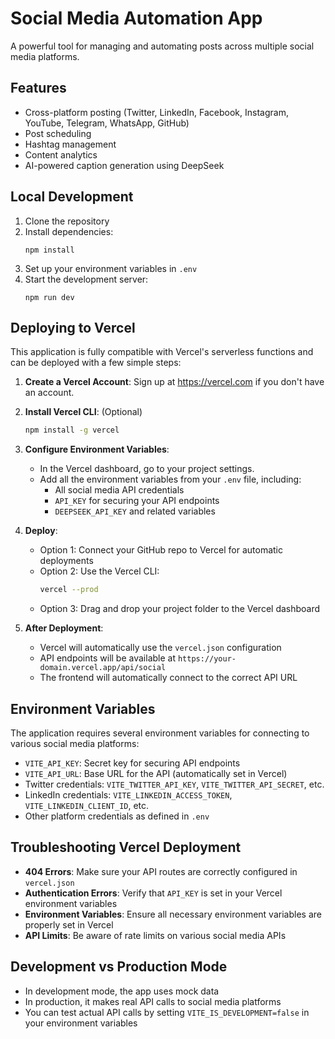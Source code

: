 # Social Media Automation App

A powerful tool for managing and automating posts across multiple social media platforms.

## Features

- Cross-platform posting (Twitter, LinkedIn, Facebook, Instagram, YouTube, Telegram, WhatsApp, GitHub)
- Post scheduling
- Hashtag management
- Content analytics
- AI-powered caption generation using DeepSeek

## Local Development

1. Clone the repository
2. Install dependencies:
   ```
   npm install
   ```
3. Set up your environment variables in `.env`
4. Start the development server:
   ```
   npm run dev
   ```

## Deploying to Vercel

This application is fully compatible with Vercel's serverless functions and can be deployed with a few simple steps:

1. **Create a Vercel Account**: Sign up at https://vercel.com if you don't have an account.

2. **Install Vercel CLI**: (Optional)
   ```bash
   npm install -g vercel
   ```

3. **Configure Environment Variables**:
   - In the Vercel dashboard, go to your project settings.
   - Add all the environment variables from your `.env` file, including:
     - All social media API credentials
     - `API_KEY` for securing your API endpoints
     - `DEEPSEEK_API_KEY` and related variables

4. **Deploy**:
   - Option 1: Connect your GitHub repo to Vercel for automatic deployments
   - Option 2: Use the Vercel CLI:
     ```bash
     vercel --prod
     ```
   - Option 3: Drag and drop your project folder to the Vercel dashboard

5. **After Deployment**:
   - Vercel will automatically use the `vercel.json` configuration
   - API endpoints will be available at `https://your-domain.vercel.app/api/social`
   - The frontend will automatically connect to the correct API URL

## Environment Variables

The application requires several environment variables for connecting to various social media platforms:

- `VITE_API_KEY`: Secret key for securing API endpoints
- `VITE_API_URL`: Base URL for the API (automatically set in Vercel)
- Twitter credentials: `VITE_TWITTER_API_KEY`, `VITE_TWITTER_API_SECRET`, etc.
- LinkedIn credentials: `VITE_LINKEDIN_ACCESS_TOKEN`, `VITE_LINKEDIN_CLIENT_ID`, etc.
- Other platform credentials as defined in `.env`

## Troubleshooting Vercel Deployment

- **404 Errors**: Make sure your API routes are correctly configured in `vercel.json`
- **Authentication Errors**: Verify that `API_KEY` is set in your Vercel environment variables
- **Environment Variables**: Ensure all necessary environment variables are properly set in Vercel
- **API Limits**: Be aware of rate limits on various social media APIs

## Development vs Production Mode

- In development mode, the app uses mock data
- In production, it makes real API calls to social media platforms
- You can test actual API calls by setting `VITE_IS_DEVELOPMENT=false` in your environment variables 
